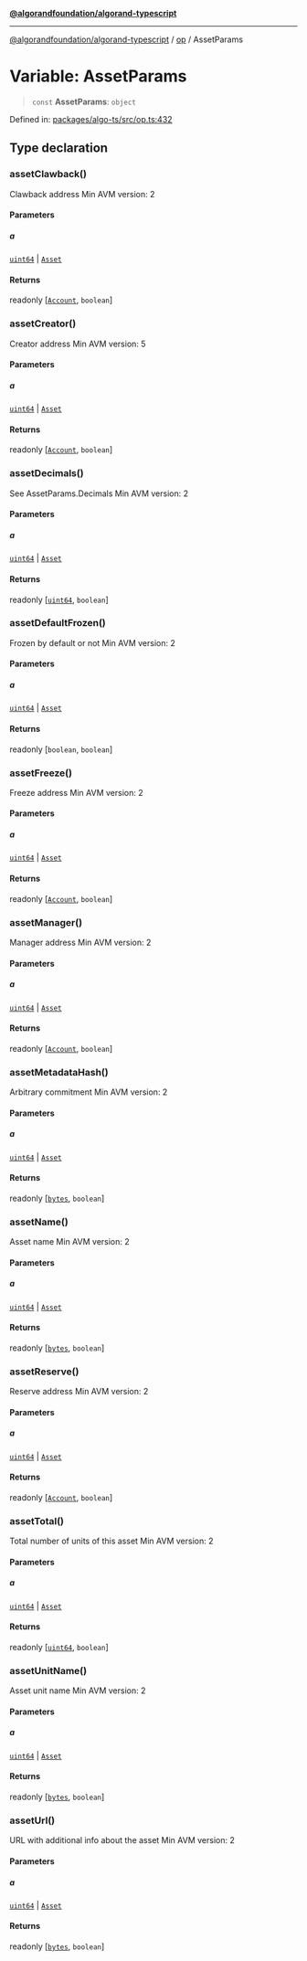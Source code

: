 [**@algorandfoundation/algorand-typescript**](../../README.md)

***

[@algorandfoundation/algorand-typescript](../../README.md) / [op](../README.md) / AssetParams

# Variable: AssetParams

> `const` **AssetParams**: `object`

Defined in: [packages/algo-ts/src/op.ts:432](https://github.com/algorandfoundation/puya-ts/blob/main/packages/algo-ts/src/op.ts#L432)

## Type declaration

### assetClawback()

Clawback address
Min AVM version: 2

#### Parameters

##### a

[`uint64`](../../index/type-aliases/uint64.md) | [`Asset`](../../index/type-aliases/Asset.md)

#### Returns

readonly \[[`Account`](../../index/type-aliases/Account.md), `boolean`\]

### assetCreator()

Creator address
Min AVM version: 5

#### Parameters

##### a

[`uint64`](../../index/type-aliases/uint64.md) | [`Asset`](../../index/type-aliases/Asset.md)

#### Returns

readonly \[[`Account`](../../index/type-aliases/Account.md), `boolean`\]

### assetDecimals()

See AssetParams.Decimals
Min AVM version: 2

#### Parameters

##### a

[`uint64`](../../index/type-aliases/uint64.md) | [`Asset`](../../index/type-aliases/Asset.md)

#### Returns

readonly \[[`uint64`](../../index/type-aliases/uint64.md), `boolean`\]

### assetDefaultFrozen()

Frozen by default or not
Min AVM version: 2

#### Parameters

##### a

[`uint64`](../../index/type-aliases/uint64.md) | [`Asset`](../../index/type-aliases/Asset.md)

#### Returns

readonly \[`boolean`, `boolean`\]

### assetFreeze()

Freeze address
Min AVM version: 2

#### Parameters

##### a

[`uint64`](../../index/type-aliases/uint64.md) | [`Asset`](../../index/type-aliases/Asset.md)

#### Returns

readonly \[[`Account`](../../index/type-aliases/Account.md), `boolean`\]

### assetManager()

Manager address
Min AVM version: 2

#### Parameters

##### a

[`uint64`](../../index/type-aliases/uint64.md) | [`Asset`](../../index/type-aliases/Asset.md)

#### Returns

readonly \[[`Account`](../../index/type-aliases/Account.md), `boolean`\]

### assetMetadataHash()

Arbitrary commitment
Min AVM version: 2

#### Parameters

##### a

[`uint64`](../../index/type-aliases/uint64.md) | [`Asset`](../../index/type-aliases/Asset.md)

#### Returns

readonly \[[`bytes`](../../index/type-aliases/bytes.md), `boolean`\]

### assetName()

Asset name
Min AVM version: 2

#### Parameters

##### a

[`uint64`](../../index/type-aliases/uint64.md) | [`Asset`](../../index/type-aliases/Asset.md)

#### Returns

readonly \[[`bytes`](../../index/type-aliases/bytes.md), `boolean`\]

### assetReserve()

Reserve address
Min AVM version: 2

#### Parameters

##### a

[`uint64`](../../index/type-aliases/uint64.md) | [`Asset`](../../index/type-aliases/Asset.md)

#### Returns

readonly \[[`Account`](../../index/type-aliases/Account.md), `boolean`\]

### assetTotal()

Total number of units of this asset
Min AVM version: 2

#### Parameters

##### a

[`uint64`](../../index/type-aliases/uint64.md) | [`Asset`](../../index/type-aliases/Asset.md)

#### Returns

readonly \[[`uint64`](../../index/type-aliases/uint64.md), `boolean`\]

### assetUnitName()

Asset unit name
Min AVM version: 2

#### Parameters

##### a

[`uint64`](../../index/type-aliases/uint64.md) | [`Asset`](../../index/type-aliases/Asset.md)

#### Returns

readonly \[[`bytes`](../../index/type-aliases/bytes.md), `boolean`\]

### assetUrl()

URL with additional info about the asset
Min AVM version: 2

#### Parameters

##### a

[`uint64`](../../index/type-aliases/uint64.md) | [`Asset`](../../index/type-aliases/Asset.md)

#### Returns

readonly \[[`bytes`](../../index/type-aliases/bytes.md), `boolean`\]
